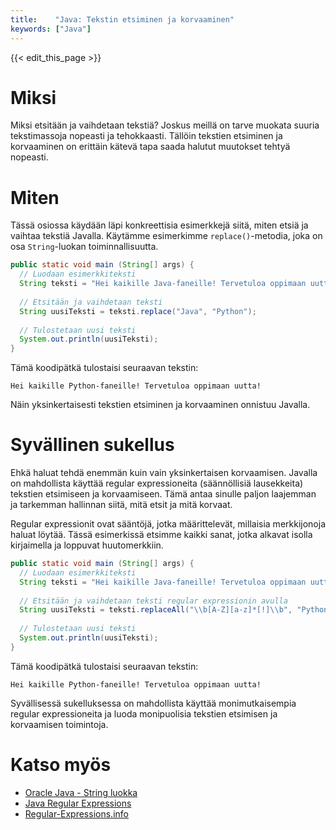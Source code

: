 ```yaml
---
title:    "Java: Tekstin etsiminen ja korvaaminen"
keywords: ["Java"]
---
```


{{< edit_this_page >}}

# Miksi

Miksi etsitään ja vaihdetaan tekstiä? Joskus meillä on tarve muokata suuria tekstimassoja nopeasti ja tehokkaasti. Tällöin tekstien etsiminen ja korvaaminen on erittäin kätevä tapa saada halutut muutokset tehtyä nopeasti.

# Miten

Tässä osiossa käydään läpi konkreettisia esimerkkejä siitä, miten etsiä ja vaihtaa tekstiä Javalla. Käytämme esimerkimme `replace()`-metodia, joka on osa `String`-luokan toiminnallisuutta.

````Java
public static void main (String[] args) { 
  // Luodaan esimerkkiteksti
  String teksti = "Hei kaikille Java-faneille! Tervetuloa oppimaan uutta!";
  
  // Etsitään ja vaihdetaan teksti
  String uusiTeksti = teksti.replace("Java", "Python");
  
  // Tulostetaan uusi teksti
  System.out.println(uusiTeksti);
}
````

Tämä koodipätkä tulostaisi seuraavan tekstin:

```
Hei kaikille Python-faneille! Tervetuloa oppimaan uutta!
```

Näin yksinkertaisesti tekstien etsiminen ja korvaaminen onnistuu Javalla.

# Syvällinen sukellus

Ehkä haluat tehdä enemmän kuin vain yksinkertaisen korvaamisen. Javalla on mahdollista käyttää regular expressioneita (säännöllisiä lausekkeita) tekstien etsimiseen ja korvaamiseen. Tämä antaa sinulle paljon laajemman ja tarkemman hallinnan siitä, mitä etsit ja mitä korvaat.

Regular expressionit ovat sääntöjä, jotka määrittelevät, millaisia merkkijonoja haluat löytää. Tässä esimerkissä etsimme kaikki sanat, jotka alkavat isolla kirjaimella ja loppuvat huutomerkkiin.

````Java
public static void main (String[] args) {
  // Luodaan esimerkkiteksti
  String teksti = "Hei kaikille Java-faneille! Tervetuloa oppimaan uutta!";
  
  // Etsitään ja vaihdetaan teksti regular expressionin avulla
  String uusiTeksti = teksti.replaceAll("\\b[A-Z][a-z]*[!]\\b", "Python");
  
  // Tulostetaan uusi teksti
  System.out.println(uusiTeksti);
}
````

Tämä koodipätkä tulostaisi seuraavan tekstin:

```
Hei kaikille Python-faneille! Tervetuloa oppimaan uutta!
```

Syvällisessä sukelluksessa on mahdollista käyttää monimutkaisempia regular expressioneita ja luoda monipuolisia tekstien etsimisen ja korvaamisen toimintoja.

# Katso myös

- [Oracle Java - String luokka](https://docs.oracle.com/javase/8/docs/api/java/lang/String.html)
- [Java Regular Expressions](https://www.tutorialspoint.com/java/java_regular_expressions.htm)
- [Regular-Expressions.info](https://www.regular-expressions.info)